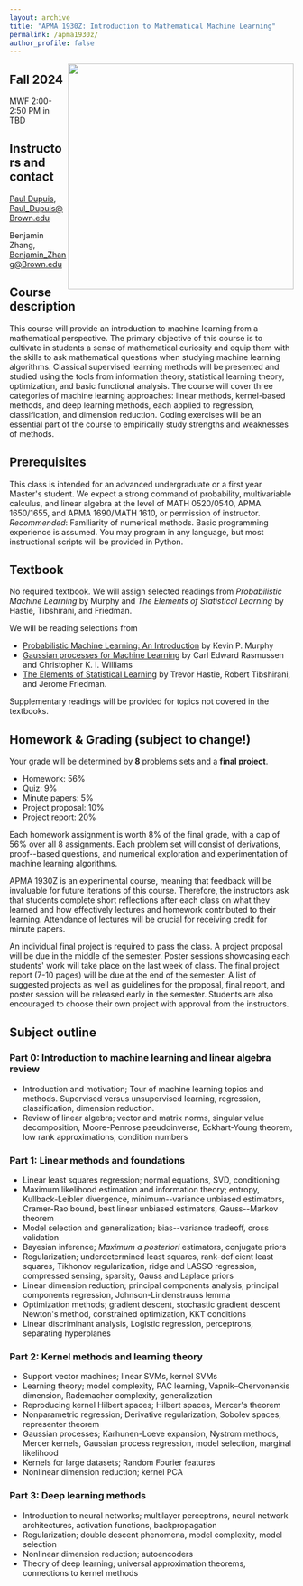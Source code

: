 ```yaml
---
layout: archive
title: "APMA 1930Z: Introduction to Mathematical Machine Learning"
permalink: /apma1930z/
author_profile: false
---
```


<!-- {% include base_path %}-->
 
 
 <!-- <span style="color:red"> ***As of 08 November 2023, enrollment for the class is full. However, if you are still interested in signing up for the course, please email us at bjzhang@umass.edu and ziyuchen@umass.edu.***  </span> -->

 [<img align="right" width="400" src="https://benjzhang.github.io/files/ma590sta_poster.png" />](https://benjzhang.github.io/files/ma590sta_poster.png)

<!-- A final syllabus and course schedule has been posted to [Canvas](https://umamherst.instructure.com/courses/8825) -->

## Fall 2024
MWF 2:00-2:50 PM in TBD

## Instructors and contact
[Paul Dupuis](https://appliedmath.brown.edu/people/paul-dupuis), Paul_Dupuis@Brown.edu

Benjamin Zhang, Benjamin_Zhang@Brown.edu


## Course description

This course will provide an introduction to machine learning from a mathematical perspective. The primary objective of this course is to cultivate in students a sense of mathematical curiosity and equip them with the skills to ask mathematical questions when studying machine learning algorithms. Classical supervised learning methods will be presented and studied using the tools from information theory, statistical learning theory, optimization, and basic functional analysis. The course will cover three categories of machine learning approaches: linear methods, kernel-based methods, and deep learning methods, each applied to regression, classification, and dimension reduction. Coding exercises will be an essential part of the course to empirically study strengths and weaknesses of methods. 

## Prerequisites
This class is intended for an advanced undergraduate or a first year Master's student. We expect a strong command of probability, multivariable calculus, and linear algebra at the level of MATH 0520/0540, APMA 1650/1655, and APMA 1690/MATH 1610, or permission of instructor. *Recommended*: Familiarity of numerical methods. Basic programming experience is assumed. You may program in any language, but most instructional scripts will be provided in Python.  


## Textbook 
No required textbook. We will assign selected readings from *Probabilistic Machine Learning* by Murphy and *The Elements of Statistical Learning* by Hastie, Tibshirani, and Friedman. 

We will be reading selections from 
- [Probabilistic Machine Learning: An Introduction](https://probml.github.io/pml-book/book1.html) by Kevin P. Murphy
- [Gaussian processes for Machine Learning](https://gaussianprocess.org/gpml/) by Carl Edward Rasmussen and Christopher K. I. Williams
- [The Elements of Statistical Learning](https://hastie.su.domains/ElemStatLearn/) by Trevor Hastie, Robert Tibshirani, and Jerome Friedman.

Supplementary readings will be provided for topics not covered in the textbooks. 



## Homework & Grading (subject to change!)
Your grade will be determined by **8** problems sets and a **final project**. 
- Homework: 56%
- Quiz: 9%
- Minute papers: 5%
- Project proposal: 10%
- Project report: 20% 

Each homework assignment is worth 8% of the final grade, with a cap of 56% over all 8 assignments. Each problem set will consist of derivations, proof--based questions, and numerical exploration and experimentation of machine learning algorithms. 

APMA 1930Z is an experimental course, meaning that feedback will be invaluable for future iterations of this course. Therefore, the instructors ask that students complete short reflections after each class on what they learned and how effectively lectures and homework contributed to their learning. Attendance of lectures will be crucial for receiving credit for minute papers. 


An individual final project is required to pass the class. A project proposal will be due in the middle of the semester. Poster sessions showcasing each students' work will take place on the last week of class. The final project report (7-10 pages) will be due at the end of the semester. A list of suggested projects as well as guidelines for the proposal, final report, and poster session will be released early in the semester.  Students are also encouraged to choose their own project with approval from the instructors. 



## Subject outline

### Part 0: Introduction to machine learning and linear algebra review
-  Introduction and motivation; Tour of machine learning topics and methods. Supervised versus unsupervised learning, regression, classification, dimension reduction. 
-  Review of linear algebra; vector and matrix norms, singular value decomposition, Moore-Penrose pseudoinverse, Eckhart-Young theorem, low rank approximations, condition numbers

### Part 1: Linear methods and foundations

- Linear least squares regression; normal equations, SVD, conditioning
- Maximum likelihood estimation and information theory; entropy, Kullback-Leibler divergence, minimum--variance unbiased estimators, Cramer-Rao bound, best linear unbiased estimators, Gauss--Markov theorem
- Model selection and generalization; bias--variance tradeoff, cross validation
- Bayesian inference; *Maximum a posteriori* estimators, conjugate priors
- Regularization; underdetermined least squares, rank-deficient least squares, Tikhonov regularization, ridge and LASSO regression, compressed sensing, sparsity, Gauss and Laplace priors
- Linear dimension reduction; principal components analysis, principal components regression, Johnson-Lindenstrauss lemma
- Optimization methods; gradient descent, stochastic gradient descent Newton's method, constrained optimization, KKT conditions
-  Linear discriminant analysis, Logistic regression, perceptrons, separating hyperplanes
     



### Part 2: Kernel methods and learning theory

- Support vector machines; linear SVMs, kernel SVMs
- Learning theory; model complexity, PAC learning, Vapnik–Chervonenkis dimension, Rademacher complexity, generalization
- Reproducing kernel Hilbert spaces; Hilbert spaces, Mercer's theorem
- Nonparametric regression;  Derivative regularization, Sobolev spaces, representer theorem
- Gaussian processes; Karhunen-Loeve expansion, Nystrom methods, Mercer kernels, Gaussian process regression, model selection, marginal likelihood
- Kernels for large datasets; Random Fourier features
- Nonlinear dimension reduction; kernel PCA

### Part 3: Deep learning methods

 - Introduction to neural networks; multilayer perceptrons, neural network architectures, activation functions, backpropagation
- Regularization; double descent phenomena, model complexity, model selection       
- Nonlinear dimension reduction; autoencoders
- Theory of deep learning; universal approximation theorems, connections to kernel methods

<!-- \item \textbf{Lecture 22:} Theory of deep learning II; connections to kernel methods, neural tangent kernel

\item \textbf{Lecture 23:} Theory of deep learning III; implicit regularization, double descent phenomenon -->

<!-- ### Part 4: Student presentations -->









<!-- {% for post in site.teaching reversed %}
  {% include archive-single.html %} -->
<!-- {% endfor %}
 -->
